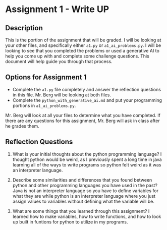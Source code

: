 # Assignment 1 - Write UP

## Description
This is the portion of the assignment that will be graded.  I will be looking at your other files, and specifically either `a1.py` or `a1_ai_problems.py`.  I will be looking to see that you completed the problems or used a generative AI to help you come up with and complete some challenge questions.  This document will help guide you through that process.

## Options for Assignment 1
- Complete the `a1.py` file completely and answer the reflection questions in this file.  Mr. Berg will be looking at both files.
- Complete the `python_with_generative_ai.md` and put your programming portions in `a1_ai_problems.py`.

Mr. Berg will look at all your files to determine what you have completed.  If there are any questions for this assignment, Mr. Berg will ask in class after he grades them.

  
## Reflection Questions

1. What is your initial thoughts about the python programming language?
    I thought python would be weird, as I previously spent a long time in java learning all of the ways to write programs so python felt weird as it was an interpreter language.


2. Describe some similarities and differences that you found between python and other programming languages you have used in the past?
    Java is not an interpreter language so you have to define variables for what they are while python is an interpreter language where you just assign values to variables without defining what the variable will be.


3. What are some things that you learned through this assignment?
    I learned how to make variables, how to write functions, and how to look up built in funtions for python to utilize in my programs.